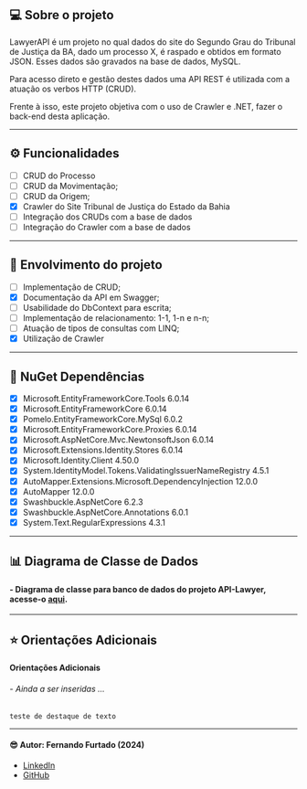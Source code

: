 ﻿## 💻 Sobre o projeto

LawyerAPI é um projeto no qual dados do site do Segundo Grau do Tribunal de Justiça da BA, dado um processo X, é raspado e obtidos em formato JSON. Esses dados são gravados na base de dados, MySQL. 

Para acesso direto e gestão destes dados uma API REST é utilizada com a atuação os verbos HTTP (CRUD).

Frente à isso, este projeto objetiva com o uso de Crawler e .NET, fazer o back-end desta aplicação.

---

## ⚙️ Funcionalidades

- [ ] CRUD do Processo 
- [ ] CRUD da Movimentação;
- [ ] CRUD da Origem;
- [x] Crawler do Site Tribunal de Justiça do Estado da Bahia
- [ ] Integração dos CRUDs com a base de dados
- [ ] Integração do Crawler com a base de dados

---

## :1st_place_medal: Envolvimento do projeto
- [ ] Implementação de CRUD;
- [x] Documentação da API em Swagger;
- [ ] Usabilidade do DbContext para escrita;
- [ ] Implementação de relacionamento: 1-1, 1-n e n-n;
- [ ] Atuação de tipos de consultas com LINQ;
- [x] Utilização de Crawler

--- 

## :hammer: NuGet Dependências 
- [x] Microsoft.EntityFrameworkCore.Tools 6.0.14
- [x] Microsoft.EntityFrameworkCore 6.0.14
- [x] Pomelo.EntityFrameworkCore.MySql 6.0.2
- [x] Microsoft.EntityFrameworkCore.Proxies 6.0.14
- [x] Microsoft.AspNetCore.Mvc.NewtonsoftJson 6.0.14
- [x] Microsoft.Extensions.Identity.Stores 6.0.14
- [x] Microsoft.Identity.Client 4.50.0
- [x] System.IdentityModel.Tokens.ValidatingIssuerNameRegistry 4.5.1
- [x] AutoMapper.Extensions.Microsoft.DependencyInjection 12.0.0
- [x] AutoMapper 12.0.0
- [x] Swashbuckle.AspNetCore 6.2.3
- [x] Swashbuckle.AspNetCore.Annotations 6.0.1
- [x] System.Text.RegularExpressions 4.3.1
  
---

## :bar_chart: Diagrama de Classe de Dados
####  - Diagrama de classe para banco de dados do projeto API-Lawyer, acesse-o [aqui](https://github.com/Fernando-EngComputacao/ApiLawyer/blob/dev/API-Lawyer/Assets/Diagram/Lawyer-dev.pdf).


---

## :star: Orientações Adicionais
#### Orientações Adicionais
###### - Ainda a ser inseridas ...

    teste de destaque de texto 

---

####  :sunglasses: Autor: Fernando Furtado (2024)
   - [LinkedIn](linkedin.com/in/furtadof/)
   - [GitHub](https://github.com/Fernando-EngComputacao)